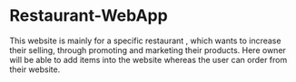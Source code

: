 # Restaurant-WebApp
This website is mainly for a specific restaurant , which wants to increase their selling, through promoting and marketing their products. Here owner will be able to add items into the website whereas the user can order from their website.
